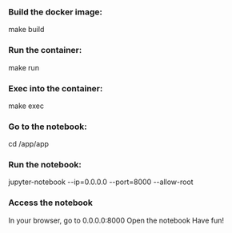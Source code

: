 ### Build the docker image:
make build
### Run the container:
make run
### Exec into the container:
make exec
### Go to the notebook:
cd /app/app
### Run the notebook:
jupyter-notebook --ip=0.0.0.0 --port=8000 --allow-root
### Access the notebook
In your browser, go to 0.0.0.0:8000
Open the notebook
Have fun!

